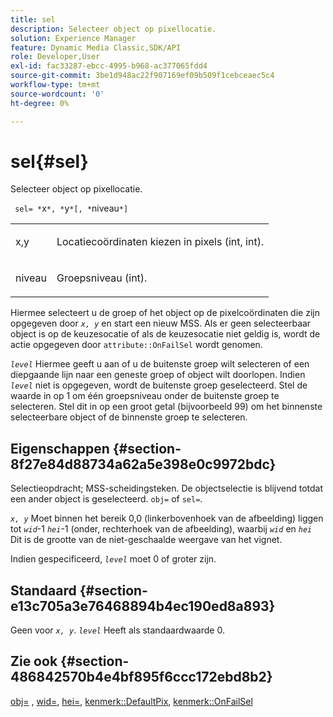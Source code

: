 ```yaml
---
title: sel
description: Selecteer object op pixellocatie.
solution: Experience Manager
feature: Dynamic Media Classic,SDK/API
role: Developer,User
exl-id: fac33287-ebcc-4995-b968-ac377065fdd4
source-git-commit: 3be1d948ac22f907169ef09b509f1cebceaec5c4
workflow-type: tm+mt
source-wordcount: '0'
ht-degree: 0%

---
```


# sel{#sel}

Selecteer object op pixellocatie.

` sel= *`x`*, *`y`*[, *`niveau`*]`

<table id="simpletable_247FF35D791C43D3AB433B8CF49F8C91"> 
 <tr class="strow"> 
  <td class="stentry"> <p> <span class="varname"> x,y </span> </p> </td> 
  <td class="stentry"> <p>Locatiecoördinaten kiezen in pixels (int, int). </p> </td> 
 </tr> 
 <tr class="strow"> 
  <td class="stentry"> <p> <span class="varname"> niveau </span> </p> </td> 
  <td class="stentry"> <p>Groepsniveau (int). </p> </td> 
 </tr> 
</table>

Hiermee selecteert u de groep of het object op de pixelcoördinaten die zijn opgegeven door *`x, y`* en start een nieuw MSS. Als er geen selecteerbaar object is op de keuzesocatie of als de keuzesocatie niet geldig is, wordt de actie opgegeven door `attribute::OnFailSel` wordt genomen.

*`level`* Hiermee geeft u aan of u de buitenste groep wilt selecteren of een diepgaande lijn naar een geneste groep of object wilt doorlopen. Indien *`level`* niet is opgegeven, wordt de buitenste groep geselecteerd. Stel de waarde in op 1 om één groepsniveau onder de buitenste groep te selecteren. Stel dit in op een groot getal (bijvoorbeeld 99) om het binnenste selecteerbare object of de binnenste groep te selecteren.

## Eigenschappen {#section-8f27e84d88734a62a5e398e0c9972bdc}

Selectieopdracht; MSS-scheidingsteken. De objectselectie is blijvend totdat een ander object is geselecteerd. `obj=` of `sel=`.

*`x, y`* Moet binnen het bereik 0,0 (linkerbovenhoek van de afbeelding) liggen tot *`wid`*-1 *`hei`*-1 (onder, rechterhoek van de afbeelding), waarbij *`wid`* en *`hei`* Dit is de grootte van de niet-geschaalde weergave van het vignet.

Indien gespecificeerd, *`level`* moet 0 of groter zijn.

## Standaard {#section-e13c705a3e76468894b4ec190ed8a893}

Geen voor *`x, y`*. *`level`* Heeft als standaardwaarde 0.

## Zie ook {#section-486842570b4e4bf895f6ccc172ebd8b2}

[obj=](../../../../../ir-api/http-protocol/image-rendering-api-ref/c-ir-http-protocol-ref/c-ir-http-protocol-command-reference/r-ir-obj.md#reference-31e7dac7931b4e0eb3c7589f120a1e6a) , [wid=](../../../../../ir-api/http-protocol/image-rendering-api-ref/c-ir-http-protocol-ref/c-ir-http-protocol-command-reference/r-ir-wid.md#reference-b7e691b0624941168c94b2749ae233ec), [hei=](../../../../../ir-api/http-protocol/image-rendering-api-ref/c-ir-http-protocol-ref/c-ir-http-protocol-command-reference/r-ir-hei.md#reference-1c08f60365a94417a39867c09cac5478), [kenmerk::DefaultPix](../../../../../ir-api/material-cat/image-rendering-api-ref/c-ir-material-catalog/c-ir-attributes-reference/r-ir-defaultpix.md#reference-102c98f9b5d24d2aaaeb756653fb0e6f), [kenmerk::OnFailSel](../../../../../ir-api/material-cat/image-rendering-api-ref/c-ir-material-catalog/c-ir-attributes-reference/r-ir-onfailsel.md#reference-f95e4a4a3c02412b87a2b0acca8a5513)
